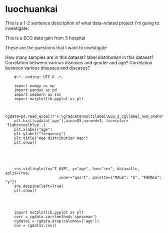 # luochuankai




This is a 1-2 sentence description of what data-related project I'm going to investigate:

This is a ECG data gain from 3 hospital

   
  
   
   

   


These are the questions that I want to investigate


How many samples are in this dataset?
label distribution in this dataset?
Correlation between various diseases and gender and age?
Correlation between various diseases and diseases?


		#-*- coding: UTF-8 -*-

		import numpy as np
		import pandas as pd 
		import seaborn as sns
		import matplotlib.pyplot as plt


		cgdata=pd.read_excel(r'F:\graduate\multilabel\ECG_z_cg\label_num_onehot.xlsx',sheet_name='Sheet2')
		plt.hist(cgdata['age'],bins=83,normed=1, facecolor= 'lightsteelblue',)
		plt.xlabel("age")
		plt.ylabel("frequency")
		plt.title("Age distribution map")
		plt.show()




		
		sns.violinplot(x="I-AVB", y="age", hue="sex", data=alln, split=True,
							inner="quart", palette={"MALE": "b", "FEMALE": "y"}) 
		sns.despine(left=True)
		plt.show()




		import matplotlib.pyplot as plt
		corr = cgdata.corr(method='spearman')  
		cgdata1 = cgdata.drop(columns=['age'])
		cov = cgdata1.cov() 
